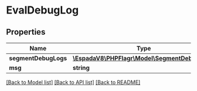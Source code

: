 # EvalDebugLog

## Properties
Name | Type | Description | Notes
------------ | ------------- | ------------- | -------------
**segmentDebugLogs** | [**\EspadaV8\PHPFlagr\Model\SegmentDebugLog[]**](SegmentDebugLog.md) |  | [optional] 
**msg** | **string** |  | [optional] 

[[Back to Model list]](../README.md#documentation-for-models) [[Back to API list]](../README.md#documentation-for-api-endpoints) [[Back to README]](../README.md)
